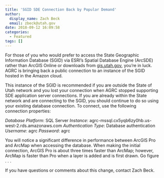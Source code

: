 ```yaml
---
title: 'SGID SDE Connection Back by Popular Demand'
author:
  display_name: Zach Beck
  email: zbeck@utah.gov
date: 2018-09-12 16:09:58
categories:
  - Featured
tags: []
---
```


For those of you who would prefer to access the State Geographic Information Database (SGID) via ESRI’s Spatial Database Engine (ArcSDE) rather than ArcGIS Online or downloads from [gis.utah.gov](https://gis.utah.gov/), you’re in luck. AGRC is bringing back a public connection to an instance of the SGID hosted in the Amazon cloud. 

This instance of the SGID is recommended if you are outside the State of Utah network and you lost your connection when AGRC stopped supporting SDE application server connections. If you are already within the State network and are connecting to the SGID, you should continue to do so using your existing database connection. 
To connect, use the following connection properties:

_Database Platform_: SQL Server
_Instance_: agrc-mssql.cx5yqb6zy0hb.us-west-2.rds.amazonaws.com
_Authentication Type_: Database authentication
_Username_: agrc
_Password_: agrc

You will notice a significant difference in performance between ArcGIS Pro and ArcMap when accessing the database. When making the initial connection, ArcGIS Pro is about three times faster than ArcMap; however, ArcMap is faster than Pro when a layer is added and is first drawn. Go figure . . .

If you have questions or comments about this change, contact Zach Beck.
